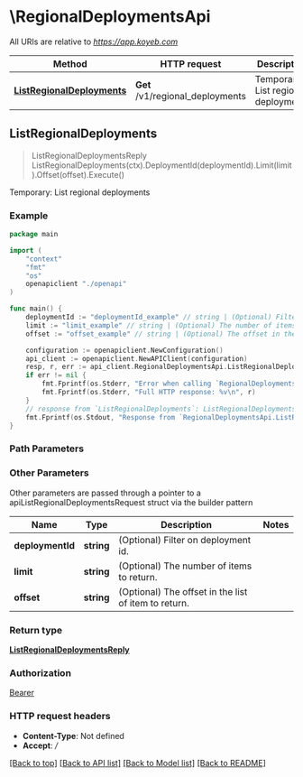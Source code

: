 # \RegionalDeploymentsApi

All URIs are relative to *https://app.koyeb.com*

Method | HTTP request | Description
------------- | ------------- | -------------
[**ListRegionalDeployments**](RegionalDeploymentsApi.md#ListRegionalDeployments) | **Get** /v1/regional_deployments | Temporary: List regional deployments



## ListRegionalDeployments

> ListRegionalDeploymentsReply ListRegionalDeployments(ctx).DeploymentId(deploymentId).Limit(limit).Offset(offset).Execute()

Temporary: List regional deployments

### Example

```go
package main

import (
    "context"
    "fmt"
    "os"
    openapiclient "./openapi"
)

func main() {
    deploymentId := "deploymentId_example" // string | (Optional) Filter on deployment id. (optional)
    limit := "limit_example" // string | (Optional) The number of items to return. (optional)
    offset := "offset_example" // string | (Optional) The offset in the list of item to return. (optional)

    configuration := openapiclient.NewConfiguration()
    api_client := openapiclient.NewAPIClient(configuration)
    resp, r, err := api_client.RegionalDeploymentsApi.ListRegionalDeployments(context.Background()).DeploymentId(deploymentId).Limit(limit).Offset(offset).Execute()
    if err != nil {
        fmt.Fprintf(os.Stderr, "Error when calling `RegionalDeploymentsApi.ListRegionalDeployments``: %v\n", err)
        fmt.Fprintf(os.Stderr, "Full HTTP response: %v\n", r)
    }
    // response from `ListRegionalDeployments`: ListRegionalDeploymentsReply
    fmt.Fprintf(os.Stdout, "Response from `RegionalDeploymentsApi.ListRegionalDeployments`: %v\n", resp)
}
```

### Path Parameters



### Other Parameters

Other parameters are passed through a pointer to a apiListRegionalDeploymentsRequest struct via the builder pattern


Name | Type | Description  | Notes
------------- | ------------- | ------------- | -------------
 **deploymentId** | **string** | (Optional) Filter on deployment id. | 
 **limit** | **string** | (Optional) The number of items to return. | 
 **offset** | **string** | (Optional) The offset in the list of item to return. | 

### Return type

[**ListRegionalDeploymentsReply**](ListRegionalDeploymentsReply.md)

### Authorization

[Bearer](../README.md#Bearer)

### HTTP request headers

- **Content-Type**: Not defined
- **Accept**: */*

[[Back to top]](#) [[Back to API list]](../README.md#documentation-for-api-endpoints)
[[Back to Model list]](../README.md#documentation-for-models)
[[Back to README]](../README.md)

